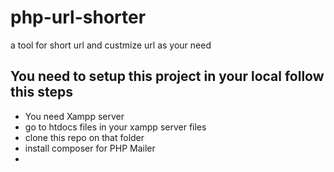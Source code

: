 # php-url-shorter
 a tool for short url and custmize url as your need
## You need to setup this project in your local follow this steps
- You need Xampp server
- go to htdocs files in your xampp server files
- clone this repo on that folder
- install composer for PHP Mailer
- 
